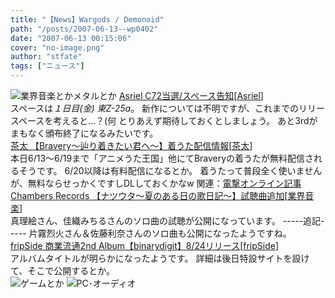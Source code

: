 ```yaml
---
title: "【News】Wargods / Demonoid"
path: "/posts/2007-06-13--wp0402"
date: "2007-06-13 00:15:06"
cover: "no-image.png"
author: "stfate"
tags: ["ニュース"]
---
```


<style type="text/css">
<!--
p {white-space: pre-wrap};
-->
</style>

<img src="http://stfate.net/img/category1.jpg" alt="業界音楽とかメタルとか">
<a class="topics" href="http://www.asriel.jp/m/" target="_blank">Asriel C72当選/スペース告知</a><span class="junre">[<a href="http://www.asriel.jp/m/" target="_blank">Asriel</a>]</span>
<div class="news">スペースは<em>１日目(金) 東Z-25a</em>。
新作については不明ですが、これまでのリリースペースを考えると…？(何
とりあえず期待しておくとしましょう。
あと3rdがまもなく頒布終了になるみたいです。</div>
<a class="topics" href="http://www.team-e.co.jp/bravery/index.html" target="_blank">茶太 【Bravery～辿り着きたい君へ～】着うた配信情報</a><span class="junre">[<a href="http://chata.moo.jp/" target="_blank">茶太</a>]</span>
<div class="news">本日6/13～6/19まで「アニメうた王国」他にてBraveryの着うたが無料配信されるそうです。
6/20以降は有料配信になるとか。
着うたって普段全く使いませんが、無料ならせっかくですしDLしておくかなw
関連：<a href="http://www.dengekionline.com/data/news/2007/6/13/820e888699d305d1ae5d297337c70a0e.html" target="_blank">電撃オンライン記事</a></div>
<a class="topics" href="http://www.chambers.co.jp/sdcr0012.htm" target="_blank">Chambers Records 【ナツウタ～夏のある日の歌日記～】試聴曲追加</a><span class="junre">[<a href="" target="_blank">業界音楽</a>]</span>
<div class="news">真理絵さん、佳織みちるさんのソロ曲の試聴が公開になっています。
-----追記-----
片霧烈火さん＆佐藤利奈さんのソロ曲も公開になったようですね。</div>
<a class="topics" href="http://fripside.net/" target="_blank">fripSide 商業流通2nd Album【binarydigit】8/24リリース</a><span class="junre">[<a href="http://fripside.net/" target="_blank">fripSide</a>]</span>
<div class="news">アルバムタイトルが明らかになったようです。
詳細は後日特設サイトを設けて、そこで公開するとか。</div>
<img src="http://stfate.net/img/category2.jpg" alt="ゲームとか">
<img src="http://stfate.net/img/category3.jpg" alt="PC･オーディオ">
